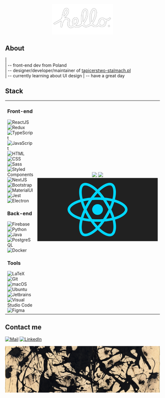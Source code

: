 <a href="https://www.youtube.com/watch?v=2B-XwPjn9YY">
<div align="center">
    <img src="./images/hello.png" alt="Macintosh hello" width="200"/>
</div>
</a>

<h2>About</h2>
| <br/>
| -- front-end dev from Poland <br/>
| -- designer/developer/maintainer of <a href="https://tapicerstwo-stalmach.pl">tapicerstwo-stalmach.pl</a> <br/>
| -- currently learning about UI design
| -- have a great day
</ul>

<h2>Stack</h2>

<table>
    <tr>
        <td>
        <h3>Front-end</h3>
<a><img src="https://img.shields.io/badge/-React-5B5658?style=for-the-badge&logo=react" alt="ReactJS"></a>
<a><img src="https://img.shields.io/badge/-Redux-5B5658?style=for-the-badge&logo=redux" alt="Redux"></a>
<a><img src="https://img.shields.io/badge/-TypeScript-5B5658?style=for-the-badge&logo=typescript" alt="TypeScript"></a>
<a><img src="https://img.shields.io/badge/-JavaScript-5B5658?style=for-the-badge&logo=javascript" alt="JavaScript"></a>
<a><img src="https://img.shields.io/badge/-HTML-5B5658?style=for-the-badge&logo=html5" alt="HTML"></a>
<a><img src="https://img.shields.io/badge/-CSS-5B5658?style=for-the-badge&logo=css3" alt="CSS"></a>
<a><img src="https://img.shields.io/badge/-Sass-5B5658?style=for-the-badge&logo=sass" alt="Sass"></a>
<a><img src="https://img.shields.io/badge/-Styled Components-5B5658?style=for-the-badge&logo=styledcomponents" alt="Styled Components"></a>
<a><img src="https://img.shields.io/badge/-NextJS-5B5658?style=for-the-badge&logo=next.js" alt="NextJS"></a>
<a><img src="https://img.shields.io/badge/-Bootstrap-5B5658?style=for-the-badge&logo=bootstrap" alt="Bootstrap"></a>
<a><img src="https://img.shields.io/badge/-MaterialUI-5B5658?style=for-the-badge&logo=mui" alt="MaterialUI"></a>
<a><img src="https://img.shields.io/badge/-Jest-5B5658?style=for-the-badge&logo=jest" alt="Jest"></a>
<a><img src="https://img.shields.io/badge/-Electron-5B5658?style=for-the-badge&logo=electron" alt="Electron"></a>

<h3>Back-end</h3>
<a><img src="https://img.shields.io/badge/-Firebase-5B5658?style=for-the-badge&logo=firebase" alt="Firebase"></a>
<a><img src="https://img.shields.io/badge/-Python-5B5658?style=for-the-badge&logo=python" alt="Python"></a>
<a><img src="https://img.shields.io/badge/-Java-5B5658?style=for-the-badge&logo=oracle" alt="Java"></a>  
<a><img src="https://img.shields.io/badge/-PostgreSQL-5B5658?style=for-the-badge&logo=postgresql" alt="PostgreSQL"></a>
<a><img src="https://img.shields.io/badge/-Docker-5B5658?style=for-the-badge&logo=docker" alt="Docker"></a>

<h3>Tools</h3>
<a><img src="https://img.shields.io/badge/-Latex-5B5658?style=for-the-badge&logo=latex" alt="LaTeX"></a> 
<a><img src="https://img.shields.io/badge/-Git-5B5658?style=for-the-badge&logo=git" alt="Git"></a> 
<a><img src="https://img.shields.io/badge/-macOS-5B5658?style=for-the-badge&logo=apple" alt="macOS"></a>
<a><img src="https://img.shields.io/badge/-Ubuntu-5B5658?style=for-the-badge&logo=ubuntu" alt="Ubuntu"></a>
<a><img src="https://img.shields.io/badge/-Jetbrains-5B5658?style=for-the-badge&logo=jetbrains" alt="Jetbrains"></a>
<a><img src="https://img.shields.io/badge/-VS%20Code-5B5658?style=for-the-badge&logo=visualstudiocode" alt="Visual Studio Code"></a>
<a><img src="https://img.shields.io/badge/-Figma-5B5658?style=for-the-badge&logo=figma" alt="Figma"></a>
        </td>
        <td width="400" align="center">
<img src="https://github-readme-stats.vercel.app/api/top-langs/?username=igorstalmach&theme=dracula&border_color=fff&card_width=495">
<img src="https://streak-stats.demolab.com/?user=igorstalmach&theme=dracula"/>
<img src='./images/react.gif' alt='Classic React spinning logo' width='100%'/>
        </td>
    </tr>
</table>


<h2>Contact me</h2>
<a href="mailto:igorstalmach@outlook.com"><img src="https://img.shields.io/badge/-Mail-DE685E?style=for-the-badge&logo=gmail" alt="Mail"></a>
<a href="https://www.linkedin.com/in/igorstalmach"><img src="https://img.shields.io/badge/-LinkedIn-0277B5?style=for-the-badge&logo=linkedin" alt="LinkedIn"></a>  

![a snippet of Pollock's Untitled c.1950](./images/pollock.jpg)
